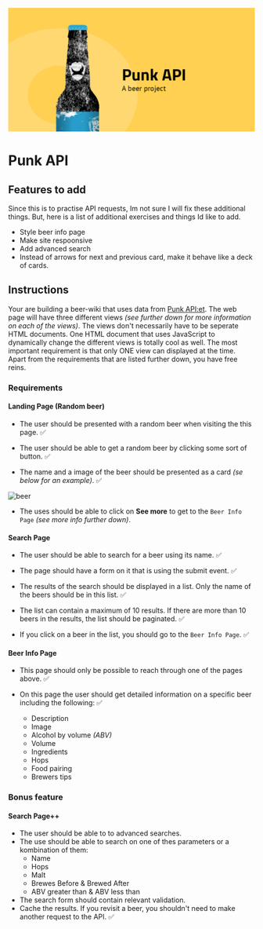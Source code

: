 ![poster](poster.png)

# Punk API

## Features to add
Since this is to practise API requests, Im not sure I will fix these additional things. But, here is a list of additional exercises and things Id like to add. 
- Style beer info page
- Make site respoonsive
- Add advanced search
- Instead of arrows for next and previous card, make it behave like a deck of cards.

  
## Instructions

Your are building a beer-wiki that uses data from [Punk API:et](https://punkapi.com/documentation/v2). The web page will have three different views _(see further down for more information on each of the views)_. The views don't necessarily have to be seperate HTML documents. One HTML document that uses JavaScript to dynamically change the different views is totally cool as well. The most important requirement is that only ONE view can displayed at the time. Apart from the requirements that are listed further down, you have free reins.

### Requirements

#### Landing Page (Random beer) 

- The user should be presented with a random beer when visiting the this page. ✅

- The user should be able to get a random beer by clicking some sort of button. ✅

- The name and a image of the beer should be presented as a card _(se below for an example)_. ✅

![beer](./card.jpg)

- The uses should be able to click on **See more** to get to the `Beer Info Page` _(see more info further down)_.

#### Search Page

- The user should be able to search for a beer using its name. ✅

- The page should have a form on it that is using the submit event. ✅

- The results of the search should be displayed in a list. Only the name of the beers should be in this list. ✅

- The list can contain a maximum of 10 results. If there are more than 10 beers in the results, the list should be paginated. ✅

- If you click on a beer in the list, you should go to the `Beer Info Page`. ✅

#### Beer Info Page

- This page should only be possible to reach through one of the pages above. ✅

- On this page the user should get detailed information on a specific beer including the following: ✅
  - Description
  - Image
  - Alcohol by volume _(ABV)_
  - Volume
  - Ingredients
  - Hops
  - Food pairing
  - Brewers tips

### Bonus feature

#### Search Page++

- The user should be able to to advanced searches.
- The use should be able to search on one of thes parameters or a kombination of them:
  - Name
  - Hops
  - Malt
  - Brewes Before & Brewed After
  - ABV greater than & ABV less than
- The search form should contain relevant validation.
- Cache the results. If you revisit a beer, you shouldn't need to make another request to the API. ✅

